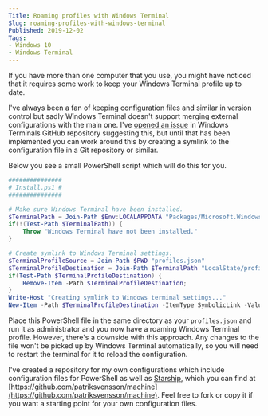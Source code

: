 ```yaml
---
Title: Roaming profiles with Windows Terminal
Slug: roaming-profiles-with-windows-terminal
Published: 2019-12-02
Tags:
- Windows 10
- Windows Terminal
---
```


If you have more than one computer that you use, you might have noticed
that it requires some work to keep your Windows Terminal profile up to date.

I've always been a fan of keeping configuration files and similar in 
version control but sadly Windows Terminal doesn't support merging 
external configurations with the main one. I've 
[opened an issue](https://github.com/microsoft/terminal/issues/2933) 
in Windows Terminals GitHub repository suggesting this, but until that has
been implemented you can work around this by creating a symlink to 
the configuration file in a Git repository or similar.

Below you see a small PowerShell script which will do this for you.

```powershell
###############
# Install.ps1 #
###############

# Make sure Windows Terminal have been installed.
$TerminalPath = Join-Path $Env:LOCALAPPDATA "Packages/Microsoft.WindowsTerminal_8wekyb3d8bbwe";
if(!(Test-Path $TerminalPath)) {
    Throw "Windows Terminal have not been installed."
}

# Create symlink to Windows Terminal settings.
$TerminalProfileSource = Join-Path $PWD "profiles.json"
$TerminalProfileDestination = Join-Path $TerminalPath "LocalState/profiles.json";
if(Test-Path $TerminalProfileDestination) {
    Remove-Item -Path $TerminalProfileDestination;
}
Write-Host "Creating symlink to Windows terminal settings..."
New-Item -Path $TerminalProfileDestination -ItemType SymbolicLink -Value $TerminalProfileSource | Out-Null;
```

Place this PowerShell file in the same directory as your `profiles.json` and
run it as administrator and you now have a roaming Windows Terminal profile. 
However, there's a downside with this approach. Any changes to the file 
won't be picked up by Windows Terminal automatically, so you will need to 
restart the terminal for it to  reload the configuration.

I've created a repository for my own configurations which include configuration files
for PowerShell as well as [Starship](https://starship.rs/), which you can find at 
[https://github.com/patriksvensson/machine](https://github.com/patriksvensson/machine).
Feel free to fork or copy it if you want a starting point for your own configuration files.